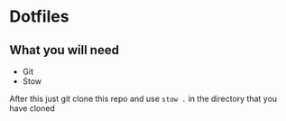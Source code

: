 # Dotfiles

## What you will need
- Git
- Stow

After this just git clone this repo and use `stow .` in the directory that you have cloned
